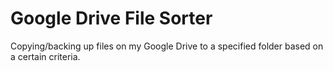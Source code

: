 # Google Drive File Sorter 

Copying/backing up files on my Google Drive to a specified folder based on a certain criteria.

